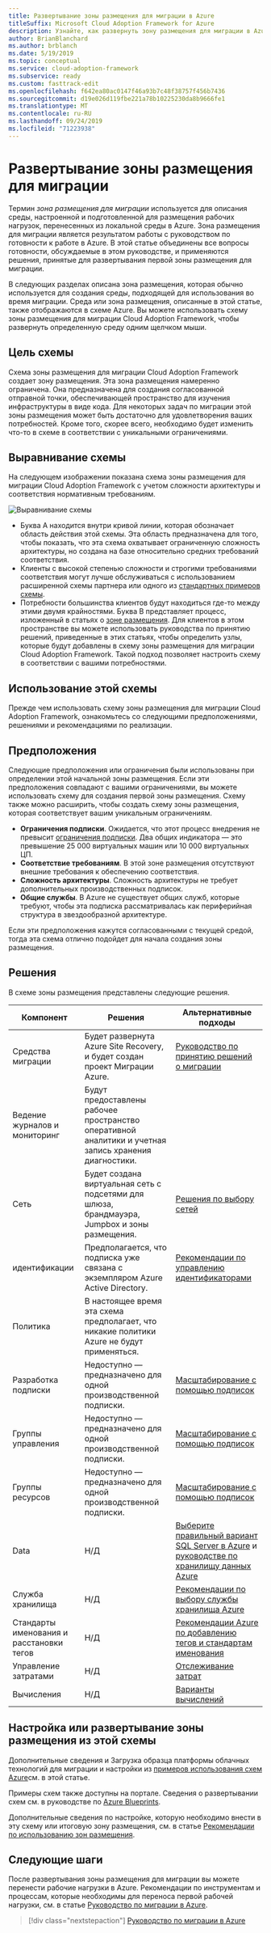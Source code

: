 ```yaml
---
title: Развертывание зоны размещения для миграции в Azure
titleSuffix: Microsoft Cloud Adoption Framework for Azure
description: Узнайте, как развернуть зону размещения для миграции в Azure.
author: BrianBlanchard
ms.author: brblanch
ms.date: 5/19/2019
ms.topic: conceptual
ms.service: cloud-adoption-framework
ms.subservice: ready
ms.custom: fasttrack-edit
ms.openlocfilehash: f642ea80ac0147f46a93b7c48f38757f456b7436
ms.sourcegitcommit: d19e026d119fbe221a78b10225230da8b9666fe1
ms.translationtype: MT
ms.contentlocale: ru-RU
ms.lasthandoff: 09/24/2019
ms.locfileid: "71223938"
---
```

# <a name="deploy-a-migration-landing-zone"></a>Развертывание зоны размещения для миграции

Термин *зона размещения для миграции* используется для описания среды, настроенной и подготовленной для размещения рабочих нагрузок, перенесенных из локальной среды в Azure. Зона размещения для миграции является результатом работы с руководством по готовности к работе в Azure. В этой статье объединены все вопросы готовности, обсуждаемые в этом руководстве, и применяются решения, принятые для развертывания первой зоны размещения для миграции.

В следующих разделах описана зона размещения, которая обычно используется для создания среды, подходящей для использования во время миграции. Среда или зона размещения, описанные в этой статье, также отображаются в схеме Azure. Вы можете использовать схему зоны размещения для миграции Cloud Adoption Framework, чтобы развернуть определенную среду одним щелчком мыши.

## <a name="purpose-of-the-blueprint"></a>Цель схемы

Схема зоны размещения для миграции Cloud Adoption Framework создает зону размещения. Эта зона размещения намеренно ограничена. Она предназначена для создания согласованной отправной точки, обеспечивающей пространство для изучения инфраструктуры в виде кода. Для некоторых задач по миграции этой зоны размещения может быть достаточно для удовлетворения ваших потребностей. Кроме того, скорее всего, необходимо будет изменить что-то в схеме в соответствии с уникальными ограничениями.

## <a name="blueprint-alignment"></a>Выравнивание схемы

На следующем изображении показана схема зоны размещения для миграции Cloud Adoption Framework с учетом сложности архитектуры и соответствия нормативным требованиям.

![Выравнивание схемы](../../_images/ready/blueprint-overview.png)

- Буква А находится внутри кривой линии, которая обозначает область действия этой схемы. Эта область предназначена для того, чтобы показать, что эта схема охватывает ограниченную сложность архитектуры, но создана на базе относительно средних требований соответствия.
- Клиенты с высокой степенью сложности и строгими требованиями соответствия могут лучше обслуживаться с использованием расширенной схемы партнера или одного из [стандартных примеров схемы](https://docs.microsoft.com/azure/governance/blueprints/samples).
- Потребности большинства клиентов будут находиться где-то между этими двумя крайностями. Буква B представляет процесс, изложенный в статьях о [зоне размещения](../considerations/index.md). Для клиентов в этом пространстве вы можете использовать руководства по принятию решений, приведенные в этих статьях, чтобы определить узлы, которые будут добавлены в схему зоны размещения для миграции Cloud Adoption Framework. Такой подход позволяет настроить схему в соответствии с вашими потребностями.

## <a name="use-this-blueprint"></a>Использование этой схемы

Прежде чем использовать схему зоны размещения для миграции Cloud Adoption Framework, ознакомьтесь со следующими предположениями, решениями и рекомендациями по реализации.

## <a name="assumptions"></a>Предположения

Следующие предположения или ограничения были использованы при определении этой начальной зоны размещения. Если эти предположения совпадают с вашими ограничениями, вы можете использовать схему для создания первой зоны размещения. Схему также можно расширить, чтобы создать схему зоны размещения, которая соответствует вашим уникальным ограничениям.

- **Ограничения подписки**. Ожидается, что этот процесс внедрения не превысит [ограничения подписки](https://docs.microsoft.com/azure/azure-subscription-service-limits). Два общих индикатора — это превышение 25 000 виртуальных машин или 10 000 виртуальных ЦП.
- **Соответствие требованиям**. В этой зоне размещения отсутствуют внешние требования к обеспечению соответствия.
- **Сложность архитектуры**. Сложность архитектуры не требует дополнительных производственных подписок.
- **Общие службы**. В Azure не существует общих служб, которые требуют, чтобы эта подписка рассматривалась как периферийная структура в звездообразной архитектуре.

Если эти предположения кажутся согласованными с текущей средой, тогда эта схема отлично подойдет для начала создания зоны размещения.

## <a name="decisions"></a>Решения

В схеме зоны размещения представлены следующие решения.

| Компонент | Решения | Альтернативные подходы |
|---------|---------|---------|
|Средства миграции|Будет развернута Azure Site Recovery, и будет создан проект Миграции Azure.|[Руководство по принятию решений о миграции](../../decision-guides/migrate-decision-guide/index.md)|
|Ведение журналов и мониторинг|Будут предоставлены рабочее пространство оперативной аналитики и учетная запись хранения диагностики.|         |
|Сеть|Будет создана виртуальная сеть с подсетями для шлюза, брандмауэра, Jumpbox и зоны размещения.|[Решения по выбору сетей](../considerations/network-decisions.md)|
|идентификации|Предполагается, что подписка уже связана с экземпляром Azure Active Directory.|[Рекомендации по управлению идентификаторами](https://docs.microsoft.com/azure/security/azure-security-identity-management-best-practices?toc=https://docs.microsoft.com/azure/cloud-adoption-framework/toc.json&bc=https://docs.microsoft.com/azure/cloud-adoption-framework/bread/toc.json)         |
|Политика|В настоящее время эта схема предполагает, что никакие политики Azure не будут применяться.|         |
|Разработка подписки|Недоступно — предназначено для одной производственной подписки.|[Масштабирование с помощью подписок](../considerations/scaling-subscriptions.md)|
|Группы управления|Недоступно — предназначено для одной производственной подписки.|[Масштабирование с помощью подписок](../considerations/scaling-subscriptions.md)         |
|Группы ресурсов|Недоступно — предназначено для одной производственной подписки.|[Масштабирование с помощью подписок](../considerations/scaling-subscriptions.md)         |
|Data|Н/Д|[Выберите правильный вариант SQL Server в Azure](https://docs.microsoft.com/azure/sql-database/sql-database-paas-vs-sql-server-iaas?toc=https://docs.microsoft.com/azure/architecture/toc.json&bc=https://docs.microsoft.com/azure/architecture/bread/toc.json) и [руководстве по хранилищу данных Azure](https://docs.microsoft.com/azure/architecture/guide/technology-choices/data-store-overview) |
|Служба хранилища|Н/Д|[Рекомендации по выбору службы хранилища Azure](../considerations/storage-guidance.md)         |
|Стандарты именования и расстановки тегов|Н/Д|[Рекомендации Azure по добавлению тегов и стандартам именования](../considerations/naming-and-tagging.md)         |
|Управление затратами|Н/Д|[Отслеживание затрат](../azure-best-practices/track-costs.md)|
|Вычисления|Н/Д|[Варианты вычислений](../considerations/compute-decisions.md)|

## <a name="customize-or-deploy-a-landing-zone-from-this-blueprint"></a>Настройка или развертывание зоны размещения из этой схемы

Дополнительные сведения и Загрузка образца платформы облачных технологий для миграции и настройки из [примеров использования схем Azure](https://docs.microsoft.com/azure/governance/blueprints/samples)см. в этой статье.

Примеры схем также доступны на портале. Сведения о развертывании схем см. в руководстве по [Azure Blueprints](./govern-org-compliance.md?tabs=azureblueprints#create-a-blueprint).

Дополнительные сведения по настройке, которую необходимо внести в эту схему или итоговую зону размещения, см. в статье [Рекомендации по использованию зон размещения](../considerations/index.md).

## <a name="next-steps"></a>Следующие шаги

После развертывания зоны размещения для миграции вы можете перенести рабочие нагрузки в Azure.
Рекомендации по инструментам и процессам, которые необходимы для переноса первой рабочей нагрузки, см. в статье [Руководство по миграции в Azure](../../migrate/azure-migration-guide/index.md).

> [!div class="nextstepaction"]
> [Руководство по миграции в Azure](../../migrate/azure-migration-guide/index.md)
